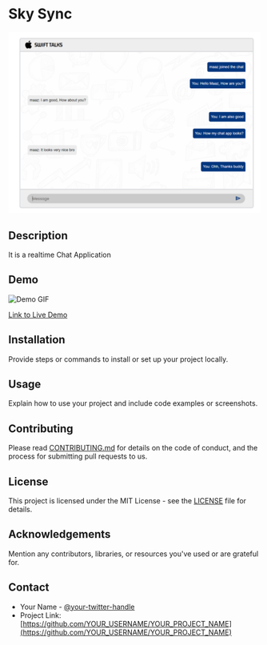 # Sky Sync

<img src="Chat App.png" alt="Chat App">

## Description

It is a realtime Chat Application 

## Demo

![Demo GIF](YOUR_DEMO_GIF_URL)

[Link to Live Demo](LINK_TO_LIVE_DEMO)

## Installation

Provide steps or commands to install or set up your project locally.

## Usage

Explain how to use your project and include code examples or screenshots.

## Contributing

Please read [CONTRIBUTING.md](CONTRIBUTING.md) for details on the code of conduct, and the process for submitting pull requests to us.

## License

This project is licensed under the MIT License - see the [LICENSE](LICENSE) file for details.

## Acknowledgements

Mention any contributors, libraries, or resources you've used or are grateful for.

## Contact

- Your Name - [@your-twitter-handle](https://twitter.com/your-twitter-handle)
- Project Link: [https://github.com/YOUR_USERNAME/YOUR_PROJECT_NAME](https://github.com/YOUR_USERNAME/YOUR_PROJECT_NAME)
